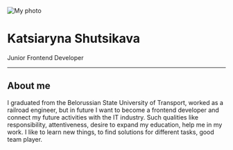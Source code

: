 ![My photo]() 

# Katsiaryna Shutsikava
Junior Frontend Developer
 
---

## About me

I graduated from the Belorussian State University of Transport, worked as a railroad еngineer, but in future I want to become a frontend developer and connect my future activities with the IT industry.
Such qualities like responsibility, attentiveness, desire to expand my education, help me in my work.
I like to learn new things, to find solutions for different tasks, good team player.